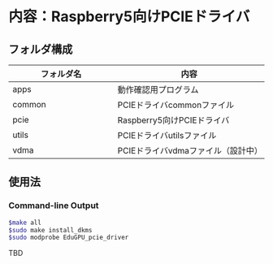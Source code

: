 # 内容：Raspberry5向けPCIEドライバ

## フォルダ構成

| フォルダ名　　　　　　　| 内容                                  |
|------------|--------------------------------------|
| apps       | 動作確認用プログラム                     | 
| common     | PCIEドライバcommonファイル                | 
| pcie       | Raspberry5向けPCIEドライバ                |
| utils       |  PCIEドライバutilsファイル                |
| vdma       |  PCIEドライバvdmaファイル（設計中）          |

## 使用法


### Command-line Output
```bash
$make all
$sudo make install_dkms
$sudo modprobe EduGPU_pcie_driver

```

TBD
